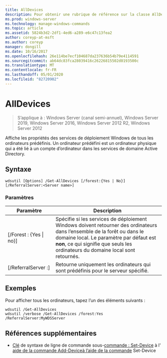 ```yaml
---
title: AllDevices
description: Pour obtenir une rubrique de référence sur la classe AllDevices, qui affiche les propriétés des services de déploiement Windows de tous les ordinateurs prédéfinis.
ms.prod: windows-server
ms.technology: manage-windows-commands
ms.topic: article
ms.assetid: 5824b3d2-2df1-4ed6-a289-e6c47c13fea2
author: coreyp-at-msft
ms.author: coreyp
manager: dongill
ms.date: 10/16/2017
ms.openlocfilehash: 26e114be7ecf104687da237636b54b79e4114591
ms.sourcegitcommit: ab64dc83fca28039416c26226815502d0193500c
ms.translationtype: MT
ms.contentlocale: fr-FR
ms.lasthandoff: 05/01/2020
ms.locfileid: "82720902"
---
```

# <a name="get-alldevices"></a>AllDevices

> S’applique à : Windows Server (canal semi-annuel), Windows Server 2019, Windows Server 2016, Windows Server 2012 R2, Windows Server 2012

Affiche les propriétés des services de déploiement Windows de tous les ordinateurs prédéfinis. Un ordinateur prédéfini est un ordinateur physique qui a été lié à un compte d’ordinateur dans les services de domaine Active Directory.

## <a name="syntax"></a>Syntaxe
```
wdsutil [Options] /Get-AllDevices [/forest:{Yes | No}] [/ReferralServer:<Server name>]
```
### <a name="parameters"></a>Paramètres
|Paramètre|Description|
|-------|--------|
|[/Forest : {Yes &#124; no}]|Spécifie si les services de déploiement Windows doivent retourner des ordinateurs dans l’ensemble de la forêt ou dans le domaine local. Le paramètre par défaut est **non**, ce qui signifie que seuls les ordinateurs du domaine local sont retournés.|
|[/ReferralServer :<Server name>]|Retourne uniquement les ordinateurs qui sont prédéfinis pour le serveur spécifié.|
## <a name="examples"></a>Exemples
Pour afficher tous les ordinateurs, tapez l’un des éléments suivants :
```
wdsutil /Get-AllDevices
wdsutil /verbose /Get-AllDevices /forest:Yes /ReferralServer:MyWDSServer
```
## <a name="additional-references"></a>Références supplémentaires
- [Clé](command-line-syntax-key.md)
de syntaxe de ligne de commande sous-[commande : Set-Device](subcommand-set-device.md)
à l'
[aide de la commande Add-Device](using-the-add-device-command.md)[à l’aide de la commande](using-the-get-device-command.md) Set-Device
